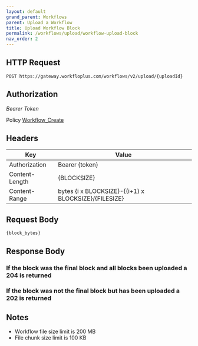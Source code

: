 ```yaml
---
layout: default
grand_parent: Workflows
parent: Upload a Workflow
title: Upload Workflow Block
permalink: /workflows/upload/workflow-upload-block
nav_order: 2
---
```



## HTTP Request

```
POST https://gateway.workfloplus.com/workflows/v2/upload/{uploadId}
```

## Authorization

*Bearer Token*

Policy
[Workflow_Create]({{site.url}}{{site.baseurl}}/authentication/policies#workflow_create)

## Headers

| Key     | Value        |
| ----------- | ----------- |
| Authorization | Bearer {token}      |
| Content-Length | {BLOCKSIZE}      |
| Content-Range | bytes {i x BLOCKSIZE}-{(i+1) x BLOCKSIZE}/{FILESIZE}     |


## Request Body
```
{block_bytes}
```


## Response Body
### If the block was the final block and all blocks been uploaded a 204 is returned
### If the block was not the final block but has been uploaded a 202 is returned


## Notes
* Workflow file size limit is 200 MB
* File chunk size limit is 100 KB